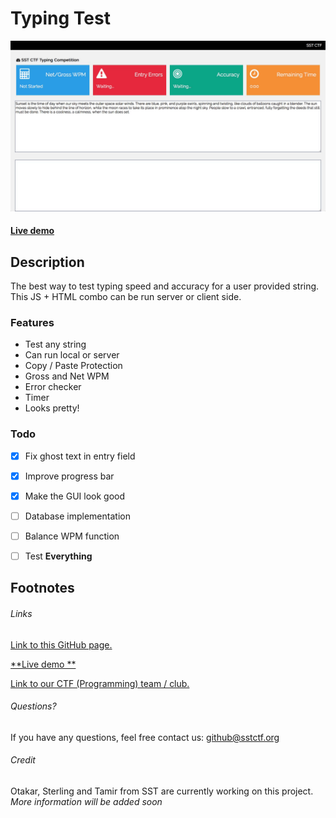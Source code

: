 # Typing Test
![GIF of typing test](https://github.com/SST-CTF/typing-test/blob/master/docs/Nov-22-2016%2016-12-36.gif?raw=true)
#### [Live demo ](https://sst-ctf.github.io/typing-test/)
## Description
The best way to test typing speed and accuracy for a user provided string. This JS + HTML combo can be run server or client side.
### Features
- Test any string
- Can run local or server
- Copy / Paste Protection
- Gross and Net WPM
- Error checker
- Timer
- Looks pretty!

### Todo
- [x] Fix ghost text in entry field
- [x] Improve progress bar
- [x] Make the GUI look good
- [ ] Database implementation
- [ ] Balance WPM function
- [ ] Test **Everything**


## Footnotes
###### Links
[Link to this GitHub page.](https://github.com/SST-CTF/typing-test)

[**Live demo **](https://sst-ctf.github.io/typing-test/)

[Link to our CTF (Programming) team / club.](http://sstctf.org)
###### Questions?
If you have any questions, feel free contact us: github@sstctf.org
###### Credit
Otakar, Sterling and Tamir from SST are currently working on this project. *More information will be added soon*
